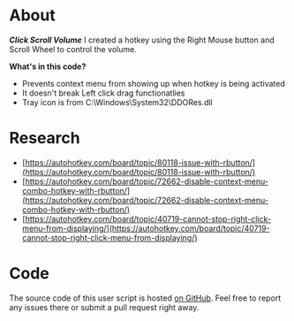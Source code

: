 
# About
**_Click Scroll Volume_**  I created a hotkey using the Right Mouse button and Scroll Wheel to control the volume.

**What's in this code?**
- Prevents context menu from showing up when hotkey is being activated
- It doesn't break Left click drag functionatlies
- Tray icon is from C:\Windows\System32\DDORes.dll

# Research
- [https://autohotkey.com/board/topic/80118-issue-with-rbutton/](https://autohotkey.com/board/topic/80118-issue-with-rbutton/)
- [https://autohotkey.com/board/topic/72662-disable-context-menu-combo-hotkey-with-rbutton/](https://autohotkey.com/board/topic/72662-disable-context-menu-combo-hotkey-with-rbutton/)
- [https://autohotkey.com/board/topic/40719-cannot-stop-right-click-menu-from-displaying/](https://autohotkey.com/board/topic/40719-cannot-stop-right-click-menu-from-displaying/)

# Code
The source code of this user script is hosted [on GitHub](https://github.com/AzimsTech/MyAhkList). Feel free to report any issues there or submit a pull request right away.
